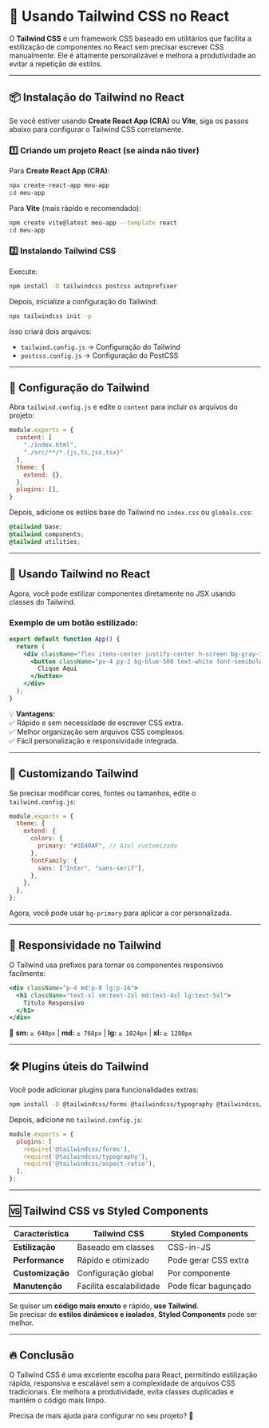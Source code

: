 # 📌 Usando Tailwind CSS no React

O **Tailwind CSS** é um framework CSS baseado em utilitários que facilita a estilização de componentes no React sem precisar escrever CSS manualmente. Ele é altamente personalizável e melhora a produtividade ao evitar a repetição de estilos.

---

## 📦 Instalação do Tailwind no React

Se você estiver usando **Create React App (CRA)** ou **Vite**, siga os passos abaixo para configurar o Tailwind CSS corretamente.

### 1️⃣ Criando um projeto React (se ainda não tiver)
Para **Create React App (CRA)**:
```sh
npx create-react-app meu-app
cd meu-app
```
Para **Vite** (mais rápido e recomendado):
```sh
npm create vite@latest meu-app --template react
cd meu-app
```

### 2️⃣ Instalando Tailwind CSS
Execute:
```sh
npm install -D tailwindcss postcss autoprefixer
```
Depois, inicialize a configuração do Tailwind:
```sh
npx tailwindcss init -p
```
Isso criará dois arquivos:
- `tailwind.config.js` → Configuração do Tailwind
- `postcss.config.js` → Configuração do PostCSS

---

## 🔧 Configuração do Tailwind
Abra `tailwind.config.js` e edite o `content` para incluir os arquivos do projeto:
```js
module.exports = {
  content: [
    "./index.html",
    "./src/**/*.{js,ts,jsx,tsx}"
  ],
  theme: {
    extend: {},
  },
  plugins: [],
}
```

Depois, adicione os estilos base do Tailwind no `index.css` ou `globals.css`:
```css
@tailwind base;
@tailwind components;
@tailwind utilities;
```

---

## 🚀 Usando Tailwind no React

Agora, você pode estilizar componentes diretamente no JSX usando classes do Tailwind.

### Exemplo de um botão estilizado:
```jsx
export default function App() {
  return (
    <div className="flex items-center justify-center h-screen bg-gray-100">
      <button className="px-4 py-2 bg-blue-500 text-white font-semibold rounded-lg shadow-md hover:bg-blue-700">
        Clique Aqui
      </button>
    </div>
  );
}
```
💡 **Vantagens:**  
✅ Rápido e sem necessidade de escrever CSS extra.  
✅ Melhor organização sem arquivos CSS complexos.  
✅ Fácil personalização e responsividade integrada.

---

## 🎨 Customizando Tailwind

Se precisar modificar cores, fontes ou tamanhos, edite o `tailwind.config.js`:
```js
module.exports = {
  theme: {
    extend: {
      colors: {
        primary: "#1E40AF", // Azul customizado
      },
      fontFamily: {
        sans: ["Inter", "sans-serif"],
      },
    },
  },
};
```
Agora, você pode usar `bg-primary` para aplicar a cor personalizada.

---

## 📱 Responsividade no Tailwind

O Tailwind usa prefixos para tornar os componentes responsivos facilmente:

```jsx
<div className="p-4 md:p-8 lg:p-16">
  <h1 className="text-xl sm:text-2xl md:text-4xl lg:text-5xl">
    Título Responsivo
  </h1>
</div>
```
🔹 **sm:** `≥ 640px` | **md:** `≥ 768px` | **lg:** `≥ 1024px` | **xl:** `≥ 1280px`  

---

## 🛠️ Plugins úteis do Tailwind

Você pode adicionar plugins para funcionalidades extras:
```sh
npm install -D @tailwindcss/forms @tailwindcss/typography @tailwindcss/aspect-ratio
```
Depois, adicione no `tailwind.config.js`:
```js
module.exports = {
  plugins: [
    require('@tailwindcss/forms'),
    require('@tailwindcss/typography'),
    require('@tailwindcss/aspect-ratio'),
  ],
};
```

---

## 🆚 Tailwind CSS vs Styled Components

| Característica       | Tailwind CSS        | Styled Components  |
|----------------------|--------------------|-------------------|
| **Estilização**      | Baseado em classes | CSS-in-JS        |
| **Performance**      | Rápido e otimizado | Pode gerar CSS extra |
| **Customização**     | Configuração global | Por componente |
| **Manutenção**      | Facilita escalabilidade | Pode ficar bagunçado |

Se quiser um **código mais enxuto** e rápido, **use Tailwind**.  
Se precisar de **estilos dinâmicos e isolados**, **Styled Components** pode ser melhor.

---

## 🔥 Conclusão

O Tailwind CSS é uma excelente escolha para React, permitindo estilização rápida, responsiva e escalável sem a complexidade de arquivos CSS tradicionais. Ele melhora a produtividade, evita classes duplicadas e mantém o código mais limpo.

Precisa de mais ajuda para configurar no seu projeto? 🚀